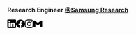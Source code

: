<b> Research Engineer <a href="https://research.samsung.com/">@Samsung Research</a> </b>

<a href="https://www.linkedin.com/in/hongjun-jang-2741a191/">
	<img align="left" alt="Hongjun Jang" width="20px" src="https://github.com/hongjun7/hongjun7/blob/main/icons/linkedin.svg" />
</a>

<a href="https://www.facebook.com/h0ngjun7/">
	<img align="left" alt="Hongjun Jang" width="20px" src="https://github.com/hongjun7/hongjun7/blob/main/icons/facebook.svg" />
</a>

<a href="https://www.instagram.com/hongjun_7/">
	<img align="left" alt="Hongjun Jang" width="20px" src="https://github.com/hongjun7/hongjun7/blob/main/icons/instagram.svg" />
</a>

<a href="mailto:hongjun.jang7@gmail.com">
	<img align="left" alt="Hongjun Jang" width="20px" src="https://github.com/hongjun7/hongjun7/blob/main/icons/gmail.svg" />
</a>
